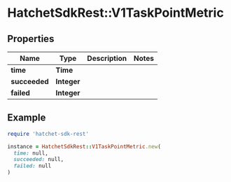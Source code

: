 # HatchetSdkRest::V1TaskPointMetric

## Properties

| Name | Type | Description | Notes |
| ---- | ---- | ----------- | ----- |
| **time** | **Time** |  |  |
| **succeeded** | **Integer** |  |  |
| **failed** | **Integer** |  |  |

## Example

```ruby
require 'hatchet-sdk-rest'

instance = HatchetSdkRest::V1TaskPointMetric.new(
  time: null,
  succeeded: null,
  failed: null
)
```

